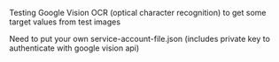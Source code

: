 
Testing Google Vision OCR (optical character recognition) to get some target values from test images

Need to put your own service-account-file.json (includes private key to authenticate with google vision api) 
